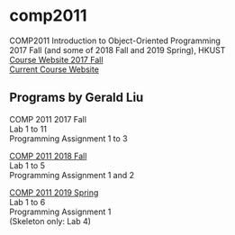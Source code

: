 # comp2011

COMP2011	Introduction to Object-Oriented Programming  
2017 Fall (and some of 2018 Fall and 2019 Spring), HKUST  
[Course Website 2017 Fall](https://course.cse.ust.hk/comp2011_2017F)  
[Current Course Website](https://course.cse.ust.hk/comp2011)

## Programs by Gerald Liu
COMP 2011 2017 Fall  
Lab 1 to 11  
Programming Assignment 1 to 3

[COMP 2011 2018 Fall](https://github.com/gerald-liu/comp2011/tree/master/2018Fall)  
Lab 1 to 5  
Programming Assignment 1 and 2

[COMP 2011 2019 Spring](https://github.com/gerald-liu/comp2011/tree/master/2019Spring)  
Lab 1 to 6  
Programming Assignment 1  
(Skeleton only: Lab 4)
